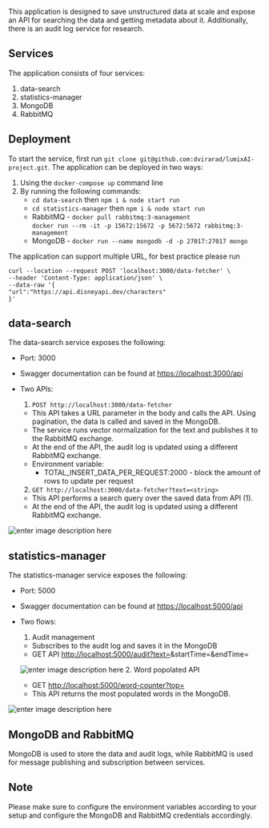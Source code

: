 This application is designed to save unstructured data at scale and expose an API for searching the data and getting metadata about it. Additionally, there is an audit log service for research.

## Services

The application consists of four services:

1.  data-search
2.  statistics-manager
3.  MongoDB
4.  RabbitMQ

## Deployment

To start the service, first run `git clone git@github.com:dvirarad/lumixAI-project.git`. 
The application can be deployed in two ways:

1.  Using the `docker-compose up` command line
2.  By running the following commands:
    -   `cd data-search` then `npm i & node start run`
    -   `cd statistics-manager` then `npm i & node start run`
    -   RabbitMQ - `docker pull rabbitmq:3-management`  
   `docker run --rm -it -p 15672:15672 -p 5672:5672 rabbitmq:3-management`
    - MongoDB - `docker run --name mongodb -d -p 27017:27017 mongo`

The application can support multiple URL, for best practice please run

    curl --location --request POST 'localhost:3000/data-fetcher' \
    --header 'Content-Type: application/json' \
    --data-raw '{
    "url":"https://api.disneyapi.dev/characters"
    }'

## data-search

The data-search service exposes the following:

-   Port: 3000
-   Swagger documentation can be found at [https://localhost:3000/api](https://localhost:3000/api)
-   Two APIs:
    
    1.  `POST http://localhost:3000/data-fetcher`
    
    -   This API takes a URL parameter in the body and calls the API. Using pagination, the data is called and saved in the MongoDB.
    -   The service runs vector normalization for the text and publishes it to the RabbitMQ exchange.
    -   At the end of the API, the audit log is updated using a different RabbitMQ exchange.
    -   Environment variable:
        -   TOTAL_INSERT_DATA_PER_REQUEST:2000 - block the amount of rows to update per request
    
    2.  `GET http://localhost:3000/data-fetcher?text=<string>`
    
    -   This API performs a search query over the saved data from API (1).
    -   At the end of the API, the audit log is updated using a different RabbitMQ exchange.

![enter image description here](https://www.websequencediagrams.com/cgi-bin/cdraw?lz=dGl0bGUgIERhdGEgdHJhbnNmZXIgCgphY3RvciBVc2VyCgpwYXJ0aWNpcGFudAAjBVRyYXNuZGVyIGFzIEEAEQ1OZXR3b3JrIGFzIEIAKg1Nb25nb0RCIGFzIEQAJA5vcm1hbGl6YXRpb24gYXMgVgBiDUFNUVAgYXMgUgoKVXNlci0-QTpQT1NUIHVybApBLT5COiBHZXQgZGF0YSB1c2luZwAUBUItPkE6AIFMBmdldCBpbiBwYWdhaW5nCgpsb29wIHBhZ2UKICAgIEEtPkQ6IGluc2VydCB0byBEQiBpbiBjaHVua3Mgb2YgMTAwACAIVjoAgRwPdGhlAHIGdG8gdmUAgikFb2Ygd29yZHMgZm9yIHJvdwBcCFI6IHB1Ymxpc2gAMQVuAIFtBmUgdmVjb3RyIHRvIHJvdXRpbmcga2V5IAplbmQKCgApDkF1ZGl0IGxvZwoKQU1RUDwtLT5Vc2VyOgABDToKAIIbCkdFVCB0ZXh0IHNlYXJjaAoAgWQGAAcGAIIjBwAaBWluZGV4CkQAgiwFcmV0dXJuaW5nIHJvdwCCTwUAbhggIAoKCgo&s=roundgreen)

## statistics-manager

The statistics-manager service exposes the following:

-   Port: 5000
-   Swagger documentation can be found at [https://localhost:5000/api](https://localhost:5000/api)
-   Two flows:
    
    1.  Audit management
    
    -   Subscribes to the audit log and saves it in the MongoDB
    -   GET API [http://localhost:5000/audit?text=](http://localhost:5000/audit?text=)<string>&startTime=<number>&endTime=<number>
    
    ![enter image description here](https://www.websequencediagrams.com/cgi-bin/cdraw?lz=dGl0bGUgIEF1ZGl0IFNlcnZpY2UKCmFjdG9yIFVzZXIKCnBhcnRpY2lwYW50IEFNUVAgYXMgUgAID3VkaXQANgcgYXMgQQAoDU1vbmdvREIgYXMgRApSLT4gQTogc3Vic2NyaXZlIHRvIGEAeAVldmVudApBLT5EOiBpbnNlcnQgbmV3IHJvdyB0byBEQgogClVzZXIAOQdlYXJjaCBieSBkYXRlIGFuZC9vcgAOCHRleABBCHJ1bm5pbmcgaW5kZXggcXVlcnkgdG8gZmV0Y2ggdGhlIGRhdGEKCgoKCgo&s=modern-blue)
    2.  Word popolated API
    
    -   GET [http://localhost:5000/word-counter?top=](http://localhost:5000/word-counter?top=)<number>
    -   This API returns the most populated words in the MongoDB.

![enter image description here](https://www.websequencediagrams.com/cgi-bin/cdraw?lz=dGl0bGUgIFdvcmQgQ291bnRlciBTZXJ2aWNlCgphY3RvciBVc2VyCgpwYXJ0aWNpcGFudCBBTVFQIGFzIFIACQ4AOQwAPQcgYXMgQQAvDU1vbmdvREIgYXMgRApSLT4gQTogc3Vic2NyaXZlIHRvIHdvcmQgY291bnQgZXZlbnQKQS0-QTogcnVubmluZyBncm91cEJ5IGxvZ2ljIHRvIG9wdGltemUgdGhlIGluc2VyAC0FRDogdXBzZXJ0ABMFREIgdXNpbmcgYnVsayBvcGVyYXRpb24KIApVc2VyAIB_BmFzayBmb3IgdG9wAIB_BXMAQAcAcQhzb3J0IHF1ZXJ5IHRvIGZldGNoAG8FbW9zdCBwb3BvbGF0ZQAzBwoKCgoK&s=omegapple)

## MongoDB and RabbitMQ

MongoDB is used to store the data and audit logs, while RabbitMQ is used for message publishing and subscription between services.

## Note

Please make sure to configure the environment variables according to your setup and configure the MongoDB and RabbitMQ credentials accordingly.
